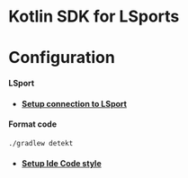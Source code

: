 # Kotlin SDK for LSports

# Configuration

#### LSport

- #### [Setup connection to LSport]("https://lsports.api-docs.io/v4/connection-and-consumption")

#### Format code

```bash
./gradlew detekt
```

- #### [Setup Ide Code style](https://github.com/pinterest/ktlint#option-3)

